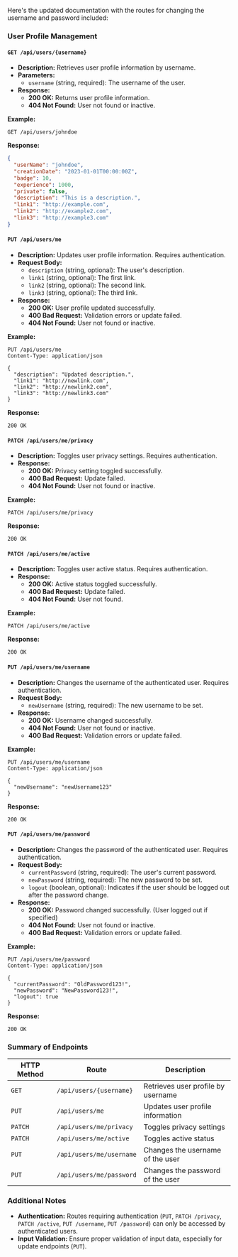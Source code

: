 Here's the updated documentation with the routes for changing the username and password included:

### User Profile Management

#### `GET /api/users/{username}`
- **Description:** Retrieves user profile information by username.
- **Parameters:**
  - `username` (string, required): The username of the user.
- **Response:**
  - **200 OK:** Returns user profile information.
  - **404 Not Found:** User not found or inactive.

**Example:**
```http
GET /api/users/johndoe
```

**Response:**
```json
{
  "userName": "johndoe",
  "creationDate": "2023-01-01T00:00:00Z",
  "badge": 10,
  "experience": 1000,
  "private": false,
  "description": "This is a description.",
  "link1": "http://example.com",
  "link2": "http://example2.com",
  "link3": "http://example3.com"
}
```

#### `PUT /api/users/me`
- **Description:** Updates user profile information. Requires authentication.
- **Request Body:**
  - `description` (string, optional): The user's description.
  - `link1` (string, optional): The first link.
  - `link2` (string, optional): The second link.
  - `link3` (string, optional): The third link.
- **Response:**
  - **200 OK:** User profile updated successfully.
  - **400 Bad Request:** Validation errors or update failed.
  - **404 Not Found:** User not found or inactive.

**Example:**
```http
PUT /api/users/me
Content-Type: application/json

{
  "description": "Updated description.",
  "link1": "http://newlink.com",
  "link2": "http://newlink2.com",
  "link3": "http://newlink3.com"
}
```

**Response:**
```http
200 OK
```

#### `PATCH /api/users/me/privacy`
- **Description:** Toggles user privacy settings. Requires authentication.
- **Response:**
  - **200 OK:** Privacy setting toggled successfully.
  - **400 Bad Request:** Update failed.
  - **404 Not Found:** User not found or inactive.

**Example:**
```http
PATCH /api/users/me/privacy
```

**Response:**
```http
200 OK
```

#### `PATCH /api/users/me/active`
- **Description:** Toggles user active status. Requires authentication.
- **Response:**
  - **200 OK:** Active status toggled successfully.
  - **400 Bad Request:** Update failed.
  - **404 Not Found:** User not found.

**Example:**
```http
PATCH /api/users/me/active
```

**Response:**
```http
200 OK
```

#### `PUT /api/users/me/username`
- **Description:** Changes the username of the authenticated user. Requires authentication.
- **Request Body:**
  - `newUsername` (string, required): The new username to be set.
- **Response:**
  - **200 OK:** Username changed successfully.
  - **404 Not Found:** User not found or inactive.
  - **400 Bad Request:** Validation errors or update failed.

**Example:**
```http
PUT /api/users/me/username
Content-Type: application/json

{
  "newUsername": "newUsername123"
}
```

**Response:**
```http
200 OK
```

#### `PUT /api/users/me/password`
- **Description:** Changes the password of the authenticated user. Requires authentication.
- **Request Body:**
  - `currentPassword` (string, required): The user's current password.
  - `newPassword` (string, required): The new password to be set.
  - `logout` (boolean, optional): Indicates if the user should be logged out after the password change.
- **Response:**
  - **200 OK:** Password changed successfully. (User logged out if specified)
  - **404 Not Found:** User not found or inactive.
  - **400 Bad Request:** Validation errors or update failed.

**Example:**
```http
PUT /api/users/me/password
Content-Type: application/json

{
  "currentPassword": "OldPassword123!",
  "newPassword": "NewPassword123!",
  "logout": true
}
```

**Response:**
```http
200 OK
```

### Summary of Endpoints

| HTTP Method | Route                     | Description                             |
|-------------|---------------------------|-----------------------------------------|
| `GET`       | `/api/users/{username}`   | Retrieves user profile by username      |
| `PUT`       | `/api/users/me`           | Updates user profile information        |
| `PATCH`     | `/api/users/me/privacy`   | Toggles privacy settings                |
| `PATCH`     | `/api/users/me/active`    | Toggles active status                   |
| `PUT`       | `/api/users/me/username`  | Changes the username of the user        |
| `PUT`       | `/api/users/me/password`  | Changes the password of the user        |

### Additional Notes
- **Authentication:** Routes requiring authentication (`PUT`, `PATCH /privacy`, `PATCH /active`, `PUT /username`, `PUT /password`) can only be accessed by authenticated users.
- **Input Validation:** Ensure proper validation of input data, especially for update endpoints (`PUT`).